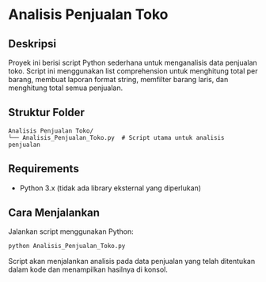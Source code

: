 # Analisis Penjualan Toko

## Deskripsi
Proyek ini berisi script Python sederhana untuk menganalisis data penjualan toko. Script ini menggunakan list comprehension untuk menghitung total per barang, membuat laporan format string, memfilter barang laris, dan menghitung total semua penjualan.

## Struktur Folder
```
Analisis Penjualan Toko/
└── Analisis_Penjualan_Toko.py  # Script utama untuk analisis penjualan
```

## Requirements
- Python 3.x (tidak ada library eksternal yang diperlukan)

## Cara Menjalankan
Jalankan script menggunakan Python:
```bash
python Analisis_Penjualan_Toko.py
```

Script akan menjalankan analisis pada data penjualan yang telah ditentukan dalam kode dan menampilkan hasilnya di konsol.
